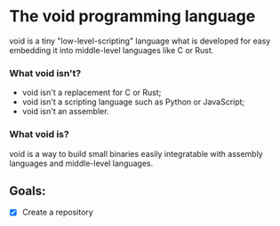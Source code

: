 # The void programming language

void is a tiny "low-level-scripting" language what is developed for easy embedding it into middle-level languages like C or Rust.

### What void isn't?

- void isn't a replacement for C or Rust;
- void isn't a scripting language such as Python or JavaScript;
- void isn't an assembler.

### What void is?

void is a way to build small binaries easily integratable with assembly languages and middle-level languages.

## Goals:
- [x] Create a repository

